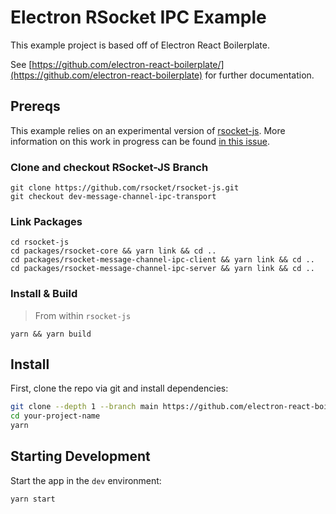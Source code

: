 # Electron RSocket IPC Example

This example project is based off of Electron React Boilerplate.

See [https://github.com/electron-react-boilerplate/](https://github.com/electron-react-boilerplate) for further documentation.

## Prereqs

This example relies on an experimental version of [rsocket-js](https://github.com/rsocket/rsocket-js). More information on this work in progress can be found [in this issue](https://github.com/rsocket/rsocket-js/issues/158).

### Clone and checkout RSocket-JS Branch

```
git clone https://github.com/rsocket/rsocket-js.git
git checkout dev-message-channel-ipc-transport
```

### Link Packages

```
cd rsocket-js
cd packages/rsocket-core && yarn link && cd ..
cd packages/rsocket-message-channel-ipc-client && yarn link && cd ..
cd packages/rsocket-message-channel-ipc-server && yarn link && cd ..
```

### Install & Build

> From within `rsocket-js`

```
yarn && yarn build
```

## Install

First, clone the repo via git and install dependencies:

```bash
git clone --depth 1 --branch main https://github.com/electron-react-boilerplate your-project-name
cd your-project-name
yarn
```

## Starting Development

Start the app in the `dev` environment:

```bash
yarn start
```
